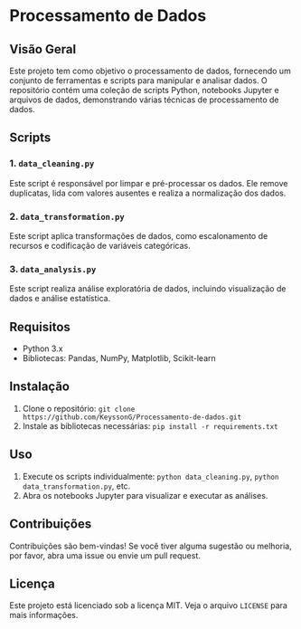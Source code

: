 
# **Processamento de Dados**

## **Visão Geral**

Este projeto tem como objetivo o processamento de dados, fornecendo um conjunto de ferramentas e scripts para manipular e analisar dados. O repositório contém uma coleção de scripts Python, notebooks Jupyter e arquivos de dados, demonstrando várias técnicas de processamento de dados.

## **Scripts**

### 1.  `data_cleaning.py`

Este script é responsável por limpar e pré-processar os dados. Ele remove duplicatas, lida com valores ausentes e realiza a normalização dos dados.

### 2.  `data_transformation.py`

Este script aplica transformações de dados, como escalonamento de recursos e codificação de variáveis categóricas.

### 3.  `data_analysis.py`

Este script realiza análise exploratória de dados, incluindo visualização de dados e análise estatística.

## **Requisitos**

-   Python 3.x
-   Bibliotecas: Pandas, NumPy, Matplotlib, Scikit-learn

## **Instalação**

1.  Clone o repositório:  `git clone https://github.com/KeyssonG/Processamento-de-dados.git`
2.  Instale as bibliotecas necessárias:  `pip install -r requirements.txt`

## **Uso**

1.  Execute os scripts individualmente:  `python data_cleaning.py`,  `python data_transformation.py`, etc.
2.  Abra os notebooks Jupyter para visualizar e executar as análises.

## **Contribuições**

Contribuições são bem-vindas! Se você tiver alguma sugestão ou melhoria, por favor, abra uma issue ou envie um pull request.

## **Licença**

Este projeto está licenciado sob a licença MIT. Veja o arquivo  `LICENSE`  para mais informações.
